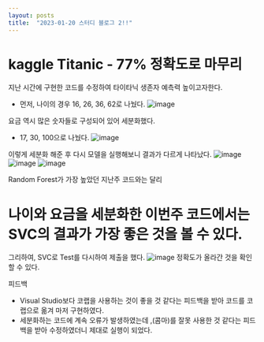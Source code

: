 ```yaml
---
layout: posts
title:  "2023-01-20 스터디 블로그 2!!"
---
```


# kaggle Titanic - 77% 정확도로 마무리

지난 시간에 구현한 코드를 수정하여 타이타닉 생존자 예측력 높이고자한다.
- 먼저, 나이의 경우 16, 26, 36, 62로 나눴다.
![image](https://user-images.githubusercontent.com/122075306/213640236-330d5891-70da-4334-9c24-76f47b9636a6.png)

요금 역시 많은 숫자들로 구성되어 있어 세분화했다.
- 17, 30, 100으로 나눴다.
![image](https://user-images.githubusercontent.com/122075306/213640503-4f39cae2-f8af-4391-94b5-5029e2bdda9b.png)

이렇게 세분화 해준 후 다시 모델을 실행해보니 결과가 다르게 나타났다.
![image](https://user-images.githubusercontent.com/122075306/213640777-b0a09a8d-f0ee-413d-8cea-0589af1ee336.png)
![image](https://user-images.githubusercontent.com/122075306/213640861-16c2e3c8-06b5-4a34-b164-74235afd7971.png)
![image](https://user-images.githubusercontent.com/122075306/213640924-0f3e5bb8-0134-479a-8c12-f43ce6fc60ea.png)

Random Forest가 가장 높았던 지난주 코드와는 달리
# 나이와 요금을 세분화한 이번주 코드에서는 SVC의 결과가 가장 좋은 것을 볼 수 있다.
그리하여, SVC로 Test를 다시하여 제출을 했다.
![image](https://user-images.githubusercontent.com/122075306/213641131-de079047-07d6-47d1-9873-2aa9da5ece31.png)
정확도가 올라간 것을 확인 할 수 있다.

피드백
- Visual Studio보다 코랩을 사용하는 것이 좋을 것 같다는 피드백을 받아 코드를 코랩으로 옮겨 마저 구현하였다.
- 세분화하는 코드에 계속 오류가 발생하였는데 ,(콤마)를 잘못 사용한 것 같다는 피드백을 받아 수정하였더니 제대로 실행이 되었다.
